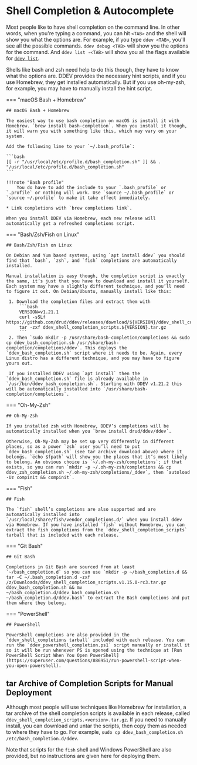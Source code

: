 # Shell Completion & Autocomplete

Most people like to have shell completion on the command line. In other words, when you're typing a command, you can hit `<TAB>` and the shell will show you what the options are. For example, if you type `ddev <TAB>`, you'll see all the possible commands. `ddev debug <TAB>` will show you the options for the command. And `ddev list -<TAB>` will show you all the flags available for [`ddev list`](../basics/commands.md#list).

Shells like bash and zsh need help to do this though, they have to know what the options are. DDEV provides the necessary hint scripts, and if you use Homebrew, they get installed automatically. But if you use oh-my-zsh, for example, you may have to manually install the hint script.

=== "macOS Bash + Homebrew"

    ## macOS Bash + Homebrew

    The easiest way to use bash completion on macOS is install it with Homebrew. `brew install bash-completion`. When you install it though, it will warn you with something like this, which may vary on your system.

    Add the following line to your `~/.bash_profile`:

    ```bash
    [[ -r "/usr/local/etc/profile.d/bash_completion.sh" ]] && . "/usr/local/etc/profile.d/bash_completion.sh"
    ```

    !!!note "Bash profile"
        You do have to add the include to your `.bash_profile` or `.profile` or nothing will work. Use `source ~/.bash_profile` or `source ~/.profile` to make it take effect immediately.

    * Link completions with `brew completions link`.

    When you install DDEV via Homebrew, each new release will automatically get a refreshed completions script.

=== "Bash/Zsh/Fish on Linux"

    ## Bash/Zsh/Fish on Linux

    On Debian and Yum based systems, using `apt install ddev` you should find that `bash`, `zsh`, and `fish` completions are automatically installed.

    Manual installation is easy though, the completion script is exactly the same, it’s just that you have to download and install it yourself. Each system may have a slightly different technique, and you’ll need to figure it out. On Debian/Ubuntu, manually install like this:
      
     1. Download the completion files and extract them with 
         ```bash
         VERSION=v1.21.1
         curl -sSLf https://github.com/drud/ddev/releases/download/${VERSION}/ddev_shell_completion_scripts.${VERSION}.tar.gz
         tar -zxf ddev_shell_completion_scripts.${VERSION}.tar.gz
         ```
     2. Then `sudo mkdir -p /usr/share/bash-completion/completions && sudo cp ddev_bash_completion.sh /usr/share/bash-completion/completions/ddev`. This deploys the `ddev_bash_completion.sh` script where it needs to be. Again, every Linux distro has a different technique, and you may have to figure yours out.

     If you installed DDEV using `apt install` then the `ddev_bash_completion.sh` file is already available in `/usr/bin/ddev_bash_completion.sh`. Starting with DDEV v1.21.2 this will be automatically installed into `/usr/share/bash-completion/completions`.

=== "Oh-My-Zsh"

    ## Oh-My-Zsh

    If you installed zsh with Homebrew, DDEV’s completions will be automatically installed when you `brew install drud/ddev/ddev`.
    
    Otherwise, Oh-My-Zsh may be set up very differently in different places, so as a power `zsh` user you’ll need to put `ddev_bash_completion.sh` (see tar archive download above) where it belongs. `echo $fpath` will show you the places that it’s most likely to belong. An obvious choice is `~/.oh-my-zsh/completions`; if that exists, so you can run `mkdir -p ~/.oh-my-zsh/completions && cp ddev_zsh_completion.sh ~/.oh-my-zsh/completions/_ddev`, then `autoload -Uz compinit && compinit`.

=== "Fish"

    ## Fish

    The `fish` shell’s completions are also supported and are automatically installed into `/usr/local/share/fish/vendor_completions.d/` when you install ddev via Homebrew. If you have installed `fish` without Homebrew, you can extract the fish completions from the `ddev_shell_completion_scripts` tarball that is included with each release.

=== "Git Bash"

    ## Git Bash

    Completions in Git Bash are sourced from at least `~/bash_completion.d` so you can use `mkdir -p ~/bash_completion.d && tar -C ~/.bash_completion.d -zxf /z/Downloads/ddev_shell_completion_scripts.v1.15.0-rc3.tar.gz ddev_bash_completion.sh && mv ~/bash_completion.d/ddev_bash_completion.sh ~/bash_completion.d/ddev.bash` to extract the Bash completions and put them where they belong.

=== "PowerShell"

    ## PowerShell

    PowerShell completions are also provided in the `ddev_shell_completions tarball` included with each release. You can run the `ddev_powershell_completion.ps1` script manually or install it so it will be run whenever PS is opened using the technique at [Run PowerShell Script When You Open PowerShell](https://superuser.com/questions/886951/run-powershell-script-when-you-open-powershell).

## tar Archive of Completion Scripts for Manual Deployment

Although most people will use techniques like Homebrew for installation, a tar archive of the shell completion scripts is available in each release, called `ddev_shell_completion_scripts.<version>.tar.gz`. If you need to manually install, you can download and untar the scripts, then copy them as needed to where they have to go. For example, `sudo cp ddev_bash_completion.sh /etc/bash_completion.d/ddev`.

Note that scripts for the `fish` shell and Windows PowerShell are also provided, but no instructions are given here for deploying them.
